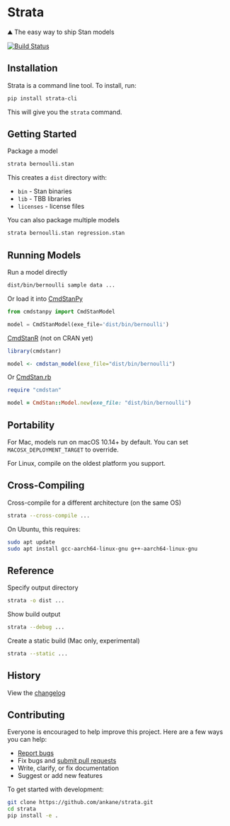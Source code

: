 # Strata

:mountain: The easy way to ship Stan models

[![Build Status](https://github.com/ankane/strata/workflows/build/badge.svg?branch=master)](https://github.com/ankane/strata/actions)

## Installation

Strata is a command line tool. To install, run:

```sh
pip install strata-cli
```

This will give you the `strata` command.

## Getting Started

Package a model

```sh
strata bernoulli.stan
```

This creates a `dist` directory with:

- `bin` - Stan binaries
- `lib` - TBB libraries
- `licenses` - license files

You can also package multiple models

```sh
strata bernoulli.stan regression.stan
```

## Running Models

Run a model directly

```sh
dist/bin/bernoulli sample data ...
```

Or load it into [CmdStanPy](https://github.com/stan-dev/cmdstanpy)

```python
from cmdstanpy import CmdStanModel

model = CmdStanModel(exe_file='dist/bin/bernoulli')
```

[CmdStanR](https://github.com/stan-dev/cmdstanr) (not on CRAN yet)

```r
library(cmdstanr)

model <- cmdstan_model(exe_file="dist/bin/bernoulli")
```

Or [CmdStan.rb](https://github.com/ankane/cmdstan-ruby)

```ruby
require "cmdstan"

model = CmdStan::Model.new(exe_file: "dist/bin/bernoulli")
```

## Portability

For Mac, models run on macOS 10.14+ by default. You can set `MACOSX_DEPLOYMENT_TARGET` to override.

For Linux, compile on the oldest platform you support.

## Cross-Compiling

Cross-compile for a different architecture (on the same OS)

```sh
strata --cross-compile ...
```

On Ubuntu, this requires:

```sh
sudo apt update
sudo apt install gcc-aarch64-linux-gnu g++-aarch64-linux-gnu
```

## Reference

Specify output directory

```sh
strata -o dist ...
```

Show build output

```sh
strata --debug ...
```

Create a static build (Mac only, experimental)

```sh
strata --static ...
```

## History

View the [changelog](https://github.com/ankane/strata/blob/master/CHANGELOG.md)

## Contributing

Everyone is encouraged to help improve this project. Here are a few ways you can help:

- [Report bugs](https://github.com/ankane/strata/issues)
- Fix bugs and [submit pull requests](https://github.com/ankane/strata/pulls)
- Write, clarify, or fix documentation
- Suggest or add new features

To get started with development:

```sh
git clone https://github.com/ankane/strata.git
cd strata
pip install -e .
```
